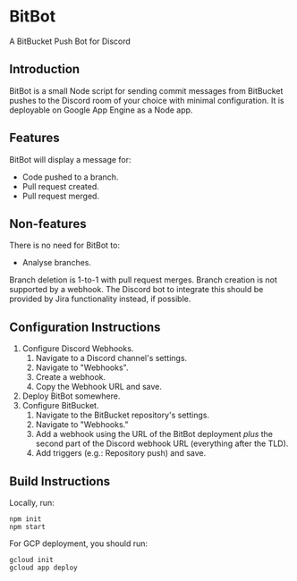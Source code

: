 # BitBot

A BitBucket Push Bot for Discord

## Introduction

BitBot is a small Node script for sending commit messages from BitBucket pushes to the Discord room of your choice with minimal configuration. It is deployable on Google App Engine as a Node app.

## Features

BitBot will display a message for:

- Code pushed to a branch.
- Pull request created.
- Pull request merged.

## Non-features

There is no need for BitBot to:

- Analyse branches.

Branch deletion is 1-to-1 with pull request merges. Branch creation is not supported by a webhook. The Discord bot to integrate this should be provided by Jira functionality instead, if possible.

## Configuration Instructions

1. Configure Discord Webhooks.
    1. Navigate to a Discord channel's settings.
    2. Navigate to "Webhooks".
    3. Create a webhook.
    4. Copy the Webhook URL and save.
2. Deploy BitBot somewhere.
3. Configure BitBucket.
    1. Navigate to the BitBucket repository's settings.
    2. Navigate to "Webhooks."
    3. Add a webhook using the URL of the BitBot deployment _plus_ the second part of the Discord webhook URL (everything after the TLD).
    4. Add triggers (e.g.: Repository push) and save.

## Build Instructions

Locally, run:

```shell
npm init
npm start
```

For GCP deployment, you should run:

```shell
gcloud init
gcloud app deploy
```
